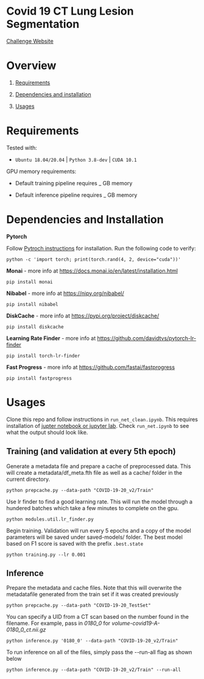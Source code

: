 # Covid 19 CT Lung Lesion Segmentation

[Challenge Website](https://covid-segmentation.grand-challenge.org/COVID-19-20/)

# Overview

1. [Requirements](#requirements)

2. [Dependencies and installation](#dependencies-and-installation)

3. [Usages](#usages)

# Requirements

Tested with:

- `Ubuntu 18.04/20.04` | `Python 3.8-dev` | `CUDA 10.1`

GPU memory requirements:

- Default training pipeline requires _ GB memory

- Default inference pipeline requires _ GB memory

# Dependencies and Installation

**Pytorch**

Follow [Pytroch instructions](https://pytorch.org/get-started/locally/) for installation. Run the following code to verify:

`python -c 'import torch; print(torch.rand(4, 2, device="cuda"))'`

**Monai** - more info at https://docs.monai.io/en/latest/installation.html

`pip install monai`

**Nibabel** - more info at https://nipy.org/nibabel/

`pip install nibabel`

**DiskCache** - more info at https://pypi.org/project/diskcache/

`pip install diskcache`

**Learning Rate Finder** - more info at https://github.com/davidtvs/pytorch-lr-finder

`pip install torch-lr-finder`

**Fast Progress** - more info at https://github.com/fastai/fastprogress

`pip install fastprogress`

# Usages

Clone this repo and follow instructions in `run_net_clean.ipynb`. This requires installation of [jupter notebook or jupyter lab](https://jupyter.org/install). Check `run_net.ipynb` to see what the output should look like.

## Training (and validation at every 5th epoch)

Generate a metadata file and prepare a cache of preprocessed data. This will create a metadata/df_meta.fth file as well as a cache/ folder in the current directory.

`python prepcache.py --data-path "COVID-19-20_v2/Train"`

Use lr finder to find a good learning rate. This will run the model through a hundered batches which take a few minutes to complete on the gpu.

`python modules.util.lr_finder.py` 

Begin training. Validation will run every 5 epochs and a copy of the model parameters will be saved under saved-models/ folder. The best model based on F1 score is saved with the prefix `.best.state`

`python training.py --lr 0.001`

## Inference
Prepare the metadata and cache files. Note that this will overwrite the metadatafile generated from the train set if it was created previously

`python prepcache.py --data-path "COVID-19-20_TestSet"`

You can specify a UID from a CT scan based on the number found in the filename.
For example, pass in *0180_0* for *volume-covid19-A-0180_0_ct.nii.gz*

`python inference.py '0180_0' --data-path "COVID-19-20_v2/Train"`

To run inference on all of the files, simply pass the --run-all flag as shown below

`python inference.py --data-path "COVID-19-20_v2/Train" --run-all`





